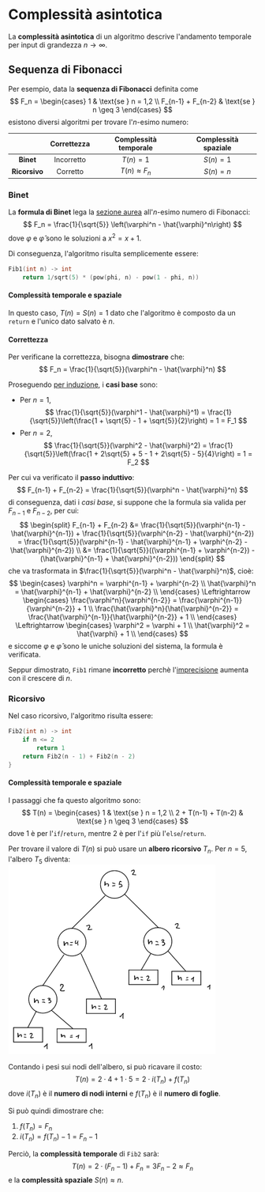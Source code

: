 # Complessità asintotica

La **complessità asintotica** di un algoritmo descrive l'andamento temporale per input di grandezza $n \to \infty$.

## Sequenza di Fibonacci

Per esempio, data la **sequenza di Fibonacci** definita come
$$
F_n = \begin{cases}
1 & \text{se } n = 1,2 \\
F_{n-1} + F_{n-2} & \text{se } n \geq 3
\end{cases}
$$
esistono diversi algoritmi per trovare l'$n$-esimo numero:

| | Correttezza | Complessità temporale | Complessità spaziale |
|:-:|:-:|:-:|:-:|
| **Binet** | Incorretto | $T(n) = 1$ | $S(n) = 1$ |
| **Ricorsivo** | Corretto | $T(n) \approx F_n$ | $S(n) = n$ |

### Binet

La **formula di Binet** lega la [sezione aurea](https://en.wikipedia.org/wiki/Golden_ratio) all'$n$-esimo numero di Fibonacci:
$$
F_n = \frac{1}{\sqrt{5}} \left(\varphi^n - \hat{\varphi}^n\right)
$$
dove $\varphi$ e $\hat{\varphi}$ sono le soluzioni a $x^2 = x + 1$.

Di conseguenza, l'algoritmo risulta semplicemente essere:
```c
Fib1(int n) -> int
	return 1/sqrt(5) * (pow(phi, n) - pow(1 - phi, n))
```

#### Complessità temporale e spaziale

In questo caso, $T(n) = S(n) = 1$ dato che l'algoritmo è composto da un `return` e l'unico dato salvato è $n$.

#### Correttezza

Per verificane la correttezza, bisogna **dimostrare** che:
$$
F_n = \frac{1}{\sqrt{5}}(\varphi^n - \hat{\varphi}^n)
$$

Proseguendo [per induzione](../../ct0434/05/README.md), i **casi base** sono:
- Per $n = 1$,
$$
\frac{1}{\sqrt{5}}(\varphi^1 - \hat{\varphi}^1) = \frac{1}{\sqrt{5}}\left(\frac{1 + \sqrt{5} - 1 + \sqrt{5}}{2}\right) = 1 = F_1
$$
- Per $n = 2$,
$$
\frac{1}{\sqrt{5}}(\varphi^2 - \hat{\varphi}^2) = \frac{1}{\sqrt{5}}\left(\frac{1 + 2\sqrt{5} + 5 - 1 + 2\sqrt{5} - 5}{4}\right) = 1 = F_2
$$

Per cui va verificato il **passo induttivo**:
$$
F_{n-1} + F_{n-2} = \frac{1}{\sqrt{5}}(\varphi^n - \hat{\varphi}^n)
$$
di conseguenza, dati i _casi base_, si suppone che la formula sia valida per $F_{n-1}$ e $F_{n-2}$, per cui:
$$
\begin{split}
F_{n-1} + F_{n-2}
&= \frac{1}{\sqrt{5}}(\varphi^{n-1} - \hat{\varphi}^{n-1}) + \frac{1}{\sqrt{5}}(\varphi^{n-2} - \hat{\varphi}^{n-2}) =
\frac{1}{\sqrt{5}}(\varphi^{n-1} - \hat{\varphi}^{n-1} + \varphi^{n-2} - \hat{\varphi}^{n-2}) \\
&= \frac{1}{\sqrt{5}}((\varphi^{n-1} + \varphi^{n-2}) - (\hat{\varphi}^{n-1} + \hat{\varphi}^{n-2}))
\end{split}
$$
che va trasformata in $\frac{1}{\sqrt{5}}(\varphi^n - \hat{\varphi}^n)$, cioè:
$$
\begin{cases}
\varphi^n = \varphi^{n-1} + \varphi^{n-2} \\
\hat{\varphi}^n = \hat{\varphi}^{n-1} + \hat{\varphi}^{n-2} \\
\end{cases} \Leftrightarrow
\begin{cases}
\frac{\varphi^n}{\varphi^{n-2}} = \frac{\varphi^{n-1}}{\varphi^{n-2}} + 1 \\
\frac{\hat{\varphi}^n}{\hat{\varphi}^{n-2}} = \frac{\hat{\varphi}^{n-1}}{\hat{\varphi}^{n-2}} + 1 \\
\end{cases} \Leftrightarrow
\begin{cases}
\varphi^2 = \varphi + 1 \\
\hat{\varphi}^2 = \hat{\varphi} + 1 \\
\end{cases}
$$
e siccome $\varphi$ e $\hat{\varphi}$ sono le uniche soluzioni del sistema, la formula è verificata.

Seppur dimostrato, `Fib1` rimane **incorretto** perchè l'[imprecisione](../../ct0615-1/01/05/README.md#errori-di-precisione) aumenta con il crescere di $n$.

### Ricorsivo

Nel caso ricorsivo, l'algoritmo risulta essere:
```c
Fib2(int n) -> int
	if n <= 2
		return 1
	return Fib2(n - 1) + Fib2(n - 2)
}
```

#### Complessità temporale e spaziale

I passaggi che fa questo algoritmo sono:
$$
T(n) = \begin{cases}
1 & \text{se } n = 1,2 \\
2 + T(n-1) + T(n-2) & \text{se } n \geq 3
\end{cases}
$$
dove $1$ è per l'`if`/`return`, mentre $2$ è per l'`if` più l'`else`/`return`.

Per trovare il valore di $T(n)$ si può usare un **albero ricorsivo** $T_n$.
Per $n = 5$, l'albero $T_5$ diventa:
![Albero ricorsivo di Fibonacci con n = 5](assets/01.png)

Contando i pesi sui nodi dell'albero, si può ricavare il costo:
$$
T(n) = 2 \cdot 4 + 1 \cdot 5 = 2 \cdot i(T_n) + f(T_n)
$$
dove $i(T_n)$ è il **numero di nodi interni** e $f(T_n)$ è il **numero di foglie**.

Si può quindi dimostrare che:
1. $f(T_n) = F_n$
2. $i(T_n) = f(T_n) - 1 = F_n - 1$

Perciò, la **complessità temporale** di `Fib2` sarà:
$$
T(n) = 2 \cdot (F_n - 1) + F_n = 3F_n - 2 \approx F_n
$$
e la **complessità spaziale** $S(n) \approx n$.
